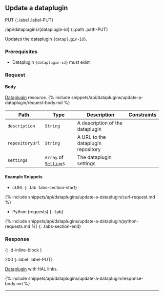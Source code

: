 ## Update a dataplugin

PUT
{:.label .label-PUT}

/api/dataplugins/{dataplugin-id}
{:.path .path-PUT}

Updates the dataplugin `{dataplugin-id}`.

### Prerequisites
- Dataplugin `{dataplugin-id}` must exist

### Request
#### Body
[Dataplugin](#dataplugin) resource.
{% include snippets/api/dataplugins/update-a-dataplugin/request-body.md %}

Path | Type | Description | Constraints
---- | ---- | ----------- | -----------
`description` | `String` | A description of the dataplugin |
`repositoryUrl` | `String` | A URL to the dataplugin repository | 
`settings` | `Array` of [`Setting`](#setting)s | The dataplugin settings |

#### Example Snippets
- cURL
{: .tab .tabs-section-start}

{% include snippets/api/dataplugins/update-a-dataplugin/curl-request.md %}

- Python (requests)
{: .tab}

{% include snippets/api/dataplugins/update-a-dataplugin/python-requests.md %}
{: .tabs-section-end}

### Response
{: .d-inline-block }

200
{:.label .label-PUT}

[Dataplugin](#dataplugin) with HAL links.


{% include snippets/api/dataplugins/update-a-dataplugin/response-body.md %}

---
